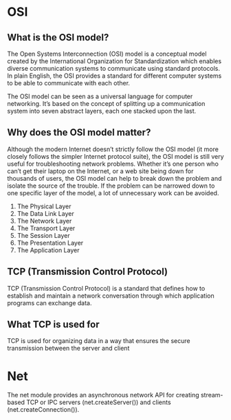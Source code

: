 # OSI
## What is the OSI model?
The Open Systems Interconnection (OSI) model is a conceptual model created by the International Organization for Standardization which enables diverse communication systems to communicate using standard protocols. In plain English, the OSI provides a standard for different computer systems to be able to communicate with each other.

The OSI model can be seen as a universal language for computer networking. It’s based on the concept of splitting up a communication system into seven abstract layers, each one stacked upon the last.

## Why does the OSI model matter?
Although the modern Internet doesn’t strictly follow the OSI model (it more closely follows the simpler Internet protocol suite), the OSI model is still very useful for troubleshooting network problems. Whether it’s one person who can’t get their laptop on the Internet, or a web site being down for thousands of users, the OSI model can help to break down the problem and isolate the source of the trouble. If the problem can be narrowed down to one specific layer of the model, a lot of unnecessary work can be avoided.

1. The Physical Layer
2. The Data Link Layer
3. The Network Layer
4. The Transport Layer
5. The Session Layer
6. The Presentation Layer
7. The Application Layer

## TCP (Transmission Control Protocol)
  
TCP (Transmission Control Protocol) is a standard that defines how to establish and maintain a network conversation through which application programs can exchange data.

## What TCP is used for
TCP is used for organizing data in a way that ensures the secure transmission between the server and client

# Net
The net module provides an asynchronous network API for creating stream-based TCP or IPC servers (net.createServer()) and clients (net.createConnection()).

